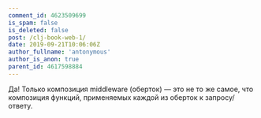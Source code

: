 ```yaml
---
comment_id: 4623509699
is_spam: false
is_deleted: false
post: /clj-book-web-1/
date: 2019-09-21T10:06:06Z
author_fullname: 'antonymous'
author_is_anon: true
parent_id: 4617598884
---
```


<p>Да! Только композиция middleware (оберток) — это не то же самое, что композиция функций, применяемых каждой из оберток к запросу/ответу.</p>
